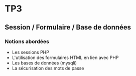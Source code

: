 # TP3
## Session / Formulaire / Base de données

### Notions abordées

- Les sessions PHP
- L'utilisation des formulaires HTML en lien avec PHP
- Les bases de données (mysqli)
- La sécurisation des mots de passe